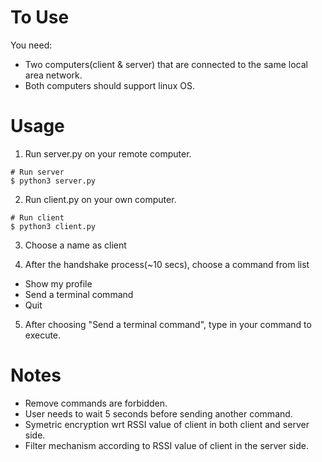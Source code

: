 # To Use
You need:
- Two computers(client & server) that are connected to the same local area network.
- Both computers should support linux OS.

# Usage
1. Run server.py on your remote computer.
   
``` 
# Run server
$ python3 server.py
```
2. Run client.py on your own computer.
   
``` 
# Run client
$ python3 client.py
```
3. Choose a name as client

4. After the handshake process(~10 secs), choose a command from list
 - Show my profile 
 - Send a terminal command 
 - Quit
 
 5. After choosing "Send a terminal command", type in your command to execute.
 
 # Notes
 
 - Remove commands are forbidden.
 - User needs to wait 5 seconds before sending another command.
 - Symetric encryption wrt RSSI value of client in both client and server side.
 - Filter mechanism according to RSSI value of client in the server side.

